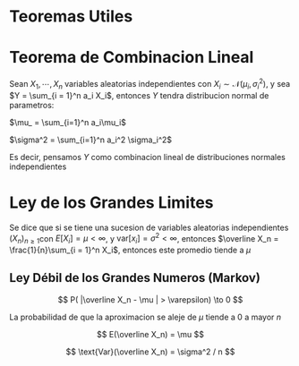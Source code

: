 # Teoremas Utiles

# Teorema de Combinacion Lineal

Sean $X_1, \cdots, X_n$ variables aleatorias independientes con $X_i \sim \mathcal N(\mu_i, \sigma_i^2)$, y sea $Y = \sum_{i = 1}^n a_i X_i$, entonces $Y$ tendra distribucion normal de parametros:

$\mu_ = \sum_{i=1}^n a_i\mu_i$

$\sigma^2 = \sum_{i=1}^n a_i^2 \sigma_i^2$

Es decir, pensamos $Y$ como combinacion lineal de distribuciones normales independientes

# Ley de los Grandes Limites

Se dice que si se tiene una sucesion de variables aleatorias independientes $(X_n)_{n \geq 1}$con $E[X_i] = \mu < \infty$, y $\text{var}[x_i] = \sigma^2 < \infty$, entonces $\overline X_n = \frac{1}{n}\sum_{i = 1}^n X_i$, entonces este promedio tiende a $\mu$

## Ley Débil de los Grandes Numeros (Markov)

$$
P( |\overline X_n - \mu | > \varepsilon) \to 0
$$

La probabilidad de que la aproximacion se aleje de $\mu$ tiende a $0$ a mayor $n$

$$
E(\overline X_n) = \mu
$$

$$
\text{Var}(\overline X_n) = \sigma^2 / n
$$